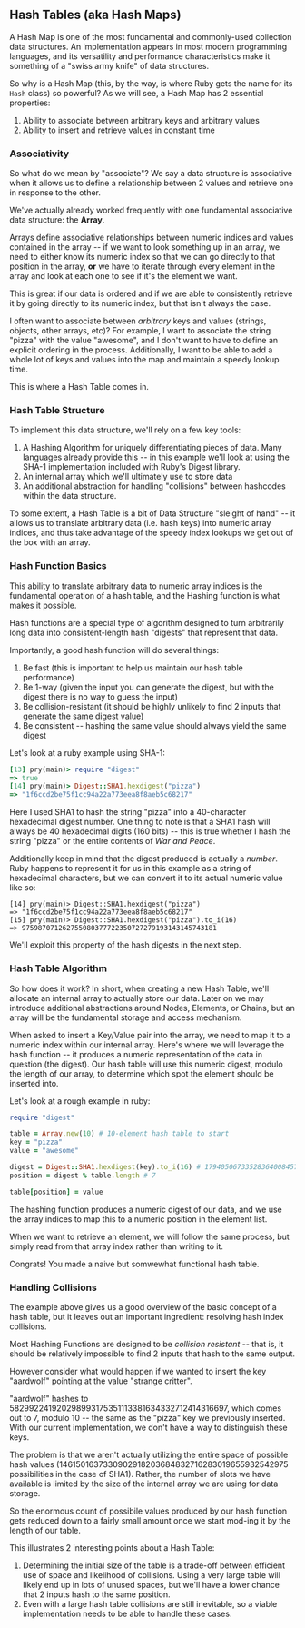 ## Hash Tables (aka Hash Maps)

A Hash Map is one of the most fundamental and commonly-used
collection data structures. An implementation appears in most
modern programming languages, and its versatility and performance
characteristics make it something of a "swiss army knife" of
data structures.

So why is a Hash Map (this, by the way, is where Ruby gets the name for its `Hash` class)
so powerful? As we will see, a Hash Map has 2 essential properties:

1. Ability to associate between arbitrary keys and arbitrary values
2. Ability to insert and retrieve values in constant time

### Associativity

So what do we mean by "associate"? We say a data structure
is associative when it allows us to define a relationship
between 2 values and retrieve one in response to the other.

We've actually already worked frequently with one fundamental
associative data structure: the __Array__.

Arrays define associative relationships between numeric indices and values contained in
the array -- if we want to look something up in an array,
we need to either know its numeric index so that we can go
directly to that position in the array, __or__ we have to
iterate through every element in the array and look at
each one to see if it's the element we want.

This is great if our data is ordered and if we are able to
consistently retrieve it by going directly to its numeric
index, but that isn't always the case.

I often want to associate between _arbitrary_ keys
and values (strings, objects, other arrays, etc)? For example, I want
to associate the string "pizza" with the value "awesome",
and I don't want to have to define an explicit ordering
in the process. Additionally, I want to be able to add a whole lot of keys and
values into the map and maintain a speedy lookup time.

This is where a Hash Table comes in.

### Hash Table Structure

To implement this data structure, we'll rely on a few key
tools:

1. A Hashing Algorithm for uniquely differentiating pieces of data.
Many languages already provide this -- in this example we'll look at
using the SHA-1 implementation included with Ruby's Digest library.
2. An internal array which we'll ultimately use to store data
3. An additional abstraction for handling "collisions" between
hashcodes within the data structure.

To some extent, a Hash Table is a bit of Data Structure "sleight of hand"
-- it allows us to translate arbitrary data (i.e. hash keys) into
numeric array indices, and thus take advantage of the speedy
index lookups we get out of the box with an array.

### Hash Function Basics

This ability to translate arbitrary data to numeric array
indices is the fundamental operation of a hash table, and
the Hashing function is what makes it possible.

Hash functions are a special type of algorithm designed
to turn arbitrarily long data into consistent-length
hash "digests" that represent that data.

Importantly, a good hash function will do several things:

1. Be fast (this is important to help us maintain our hash table performance)
2. Be 1-way (given the input you can generate the digest, but with the digest
there is no way to guess the input)
3. Be collision-resistant (it should be highly unlikely to find 2 inputs that
generate the same digest value)
4. Be consistent -- hashing the same value should always yield the same digest

Let's look at a ruby example using SHA-1:

```ruby
[13] pry(main)> require "digest"
=> true
[14] pry(main)> Digest::SHA1.hexdigest("pizza")
=> "1f6ccd2be75f1cc94a22a773eea8f8aeb5c68217"
```

Here I used SHA1 to hash the string "pizza" into a 40-character hexadecimal
digest number. One thing to note is that a SHA1 hash will always be 40 hexadecimal
digits (160 bits) -- this is true whether I hash the string "pizza" or the
entire contents of _War and Peace_.

Additionally keep in mind that the digest produced is actually a _number_. Ruby
happens to represent it for us in this example as a string of hexadecimal
characters, but we can convert it to its actual numeric value like so:

```
[14] pry(main)> Digest::SHA1.hexdigest("pizza")
=> "1f6ccd2be75f1cc94a22a773eea8f8aeb5c68217"
[15] pry(main)> Digest::SHA1.hexdigest("pizza").to_i(16)
=> 975987071262755080377722350727279193143145743181
```

We'll exploit this property of the hash digests in the next step.

### Hash Table Algorithm

So how does it work? In short, when creating a new Hash Table, we'll
allocate an internal array to actually store our data. Later on
we may introduce additional abstractions around Nodes, Elements, or Chains,
but an array will be the fundamental storage and access mechanism.

When asked to insert a Key/Value pair into the array, we need to
map it to a numeric index within our internal array. Here's where
we will leverage the hash function -- it produces a numeric
representation of the data in question (the digest). Our hash
table will use this numeric digest, modulo the length of our
array, to determine which spot the element should be inserted into.

Let's look at a rough example in ruby:

```ruby
require "digest"

table = Array.new(10) # 10-element hash table to start
key = "pizza"
value = "awesome"

digest = Digest::SHA1.hexdigest(key).to_i(16) # 179405067335283640084579532467505022408577155607
position = digest % table.length # 7

table[position] = value
```

The hashing function produces a numeric digest of our data,
and we use the array indices to map this to a numeric
position in the element list.

When we want to retrieve an element, we will follow the same
process, but simply read from that array index rather
than writing to it.

Congrats! You made a naive but somwewhat functional hash table.

### Handling Collisions

The example above gives us a good overview of the basic
concept of a hash table, but it leaves out an important
ingredient: resolving hash index collisions.

Most Hashing Functions are designed to be *collision resistant* --
that is, it should be relatively impossible to find 2 inputs that
hash to the same output.

However consider what would happen if we wanted to insert
the key "aardwolf" pointing at the value "strange critter".

"aardwolf" hashes to 582992241920298993175351113381634332712414316697,
which comes out to 7, modulo 10 -- the same as the "pizza" key we previously
inserted. With our current implementation, we don't have a way to distinguish
these keys.

The problem is that we aren't actually utilizing
the entire space of possible hash values (1461501637330902918203684832716283019655932542975
possibilities in the case of SHA1). Rather, the number of slots we have available is limited by the size
of the internal array we are using for data storage.

So the enormous
count of possibile values produced by our hash function gets reduced
down to a fairly small amount once we start mod-ing it by the length
of our table.

This illustrates 2 interesting points about a Hash Table:

1. Determining the initial size of the table is a trade-off
between efficient use of space and likelihood of collisions.
Using a very large table will likely end up in lots of unused spaces,
but we'll have a lower chance that 2 inputs hash to the same position.
2. Even with a large hash table collisions are still inevitable, so
a viable implementation needs to be able to handle these cases.
